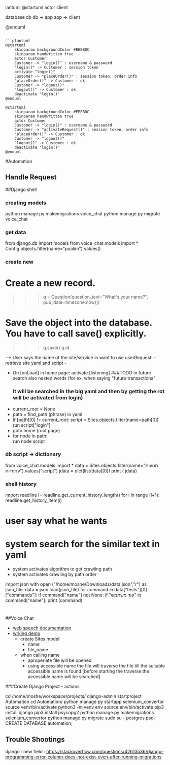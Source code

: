 

lantuml
@startuml 
actor client

database db
db -> app
app -> client

@enduml
```

```plantuml
@startuml
    skinparam backgroundColor #EEEBDC
    skinparam handwritten true
    actor Customer
    Customer -> "login()" : username & password
    "login()" -> Customer : session token
    activate "login()"
    Customer -> "placeOrder()" : session token, order info
    "placeOrder()" -> Customer : ok
    Customer -> "logout()"
    "logout()" -> Customer : ok
    deactivate "login()"
@enduml
```
```plantuml
@startuml
    skinparam backgroundColor #EEEBDC
    skinparam handwritten true
    actor Customer
    Customer -> "login()" : username & password
    Customer -> "activateRequest()" : session token, order info
    "placeOrder()" -> Customer : ok
    Customer -> "logout()"
    "logout()" -> Customer : ok
    deactivate "login()"
@enduml
```

#Automation
## Handle Request


##Django shell 

### creating models
python manage.py makemigrations voice_chat
python manage.py migrate voice_chat


### get data  
from django.db import models
from voice_chat.models import *
Config.objects.filter(name="poalim").values()

### create new  
# Create a new record.
>>> q = Question(question_text="What's your name?", pub_date=timezone.now())
# Save the object into the database. You have to call save() explicitly.
>>> q.save()
>>> q.id





--> User says the name of the site/service in want to use
userRequest:
    - retrieve site yaml and script
    - 
    


- On [onLoad] in home page:
    activate [listening]
    ###TODO in future search also nested words (for ex. when saying "future transactions" 
    ###  it will be searched in the big yaml and then by getting the rot will be activated from login)
- current_root = None
- path = find_path (phrase)  in yaml
- if [path][0] != current_root:
    script = Sites.objects.filter(name=path[0])
    run script["login"]
- goto home (root page)
- for node in path:    
    run node script 
       



### db script -> dictionary
from voice_chat.models import * 
 data = Sites.objects.filter(name="תנועות עתידיות").values("script") 
 jdata = dict(list(data)[0]) 
 print ( jdata)
### shell history 
import readline
l= readline.get_current_history_length()
for i in range (l+1):
   readline.get_history_item(i)
 



# user say what he wants 
# system search for the similar text in yaml
- system activates algorithm to get crawling path
- system activates crawling by path order

import json
with open ("/home/moshe/Downloads/data.json","r") as json_file:
    data = json.load(json_file)
    for command in data["tests"][0]["commands"]:
        if command["name"] not None:
            if "קוד משתמש" in command["name"]:
                print (command)

#

##Voice Chat
- [web speech documentation](https://wicg.github.io/speech-api/)
- [wrking demo](https://www.labnol.org/software/add-speech-recognition-to-website/19989/)
    - create Sites model 
        - name
        - file_name
    - when calling name
        - aproperiate file will be opened
        - using accessible name the file will traverse the 
            file till the suitable accessible name is found
            [before starting the traverse the accessible name will be searched]
            
     
###Create Django Project - actions

cd /home/moshe/workspace/projects/
django-admin startproject Automation
cd Automation/
python manage.py startapp selenium_convertor
source venv/bin/activate
python3 -m venv env
source env/bin/activate
pip3 install django
pip3 install psycopg2
python manage.py makemigrations selenium_convertor
python manage.py migrate
sudo su - postgres
psql
CREATE DATABASE automation;


## Trouble Shootings

django :
    new field : https://stackoverflow.com/questions/42613536/django-programming-error-column-does-not-exist-even-after-running-migrations